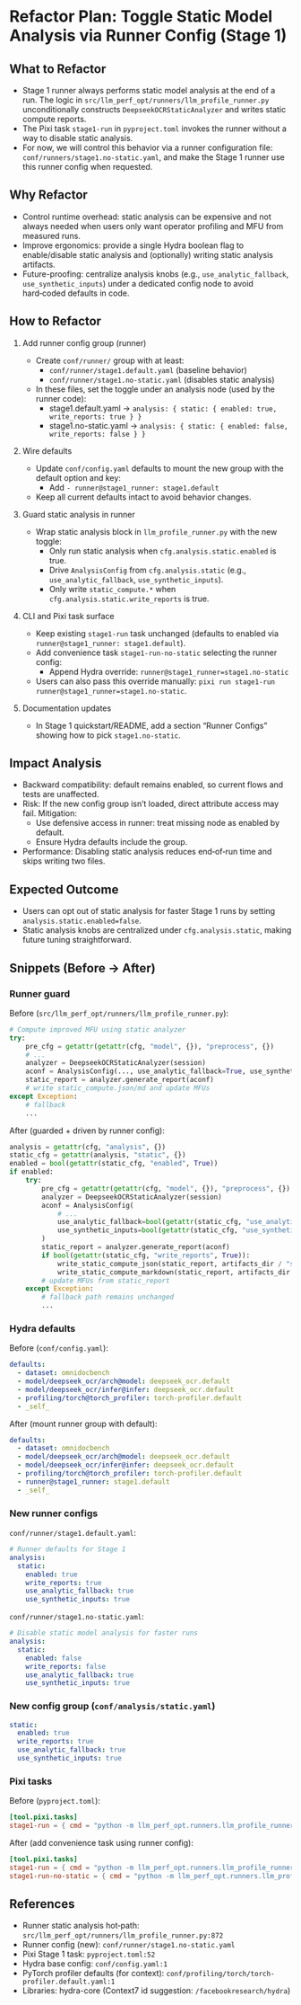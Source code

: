 # Refactor Plan: Toggle Static Model Analysis via Runner Config (Stage 1)

## What to Refactor
- Stage 1 runner always performs static model analysis at the end of a run. The logic in `src/llm_perf_opt/runners/llm_profile_runner.py` unconditionally constructs `DeepseekOCRStaticAnalyzer` and writes static compute reports.
- The Pixi task `stage1-run` in `pyproject.toml` invokes the runner without a way to disable static analysis.
- For now, we will control this behavior via a runner configuration file: `conf/runners/stage1.no-static.yaml`, and make the Stage 1 runner use this runner config when requested.

## Why Refactor
- Control runtime overhead: static analysis can be expensive and not always needed when users only want operator profiling and MFU from measured runs.
- Improve ergonomics: provide a single Hydra boolean flag to enable/disable static analysis and (optionally) writing static analysis artifacts.
- Future-proofing: centralize analysis knobs (e.g., `use_analytic_fallback`, `use_synthetic_inputs`) under a dedicated config node to avoid hard‑coded defaults in code.

## How to Refactor
1. Add runner config group (runner)
   - Create `conf/runner/` group with at least:
     - `conf/runner/stage1.default.yaml` (baseline behavior)
     - `conf/runner/stage1.no-static.yaml` (disables static analysis)
   - In these files, set the toggle under an analysis node (used by the runner code):
     - stage1.default.yaml → `analysis: { static: { enabled: true, write_reports: true } }`
     - stage1.no-static.yaml → `analysis: { static: { enabled: false, write_reports: false } }`

2. Wire defaults
   - Update `conf/config.yaml` defaults to mount the new group with the default option and key:
     - Add `- runner@stage1_runner: stage1.default`
   - Keep all current defaults intact to avoid behavior changes.

3. Guard static analysis in runner
   - Wrap static analysis block in `llm_profile_runner.py` with the new toggle:
     - Only run static analysis when `cfg.analysis.static.enabled` is true.
     - Drive `AnalysisConfig` from `cfg.analysis.static` (e.g., `use_analytic_fallback`, `use_synthetic_inputs`).
     - Only write `static_compute.*` when `cfg.analysis.static.write_reports` is true.

4. CLI and Pixi task surface
   - Keep existing `stage1-run` task unchanged (defaults to enabled via `runner@stage1_runner: stage1.default`).
   - Add convenience task `stage1-run-no-static` selecting the runner config:
     - Append Hydra override: `runner@stage1_runner=stage1.no-static`
   - Users can also pass this override manually: `pixi run stage1-run runner@stage1_runner=stage1.no-static`.

5. Documentation updates
   - In Stage 1 quickstart/README, add a section “Runner Configs” showing how to pick `stage1.no-static`.

## Impact Analysis
- Backward compatibility: default remains enabled, so current flows and tests are unaffected.
- Risk: If the new config group isn’t loaded, direct attribute access may fail. Mitigation:
  - Use defensive access in runner: treat missing node as enabled by default.
  - Ensure Hydra defaults include the group.
- Performance: Disabling static analysis reduces end‑of‑run time and skips writing two files.

## Expected Outcome
- Users can opt out of static analysis for faster Stage 1 runs by setting `analysis.static.enabled=false`.
- Static analysis knobs are centralized under `cfg.analysis.static`, making future tuning straightforward.

## Snippets (Before → After)

### Runner guard
Before (`src/llm_perf_opt/runners/llm_profile_runner.py`):
```python
# Compute improved MFU using static analyzer
try:
    pre_cfg = getattr(getattr(cfg, "model", {}), "preprocess", {})
    # ...
    analyzer = DeepseekOCRStaticAnalyzer(session)
    aconf = AnalysisConfig(..., use_analytic_fallback=True, use_synthetic_inputs=True)
    static_report = analyzer.generate_report(aconf)
    # write static_compute.json/md and update MFUs
except Exception:
    # fallback
    ...
```

After (guarded + driven by runner config):
```python
analysis = getattr(cfg, "analysis", {})
static_cfg = getattr(analysis, "static", {})
enabled = bool(getattr(static_cfg, "enabled", True))
if enabled:
    try:
        pre_cfg = getattr(getattr(cfg, "model", {}), "preprocess", {})
        analyzer = DeepseekOCRStaticAnalyzer(session)
        aconf = AnalysisConfig(
            # ...
            use_analytic_fallback=bool(getattr(static_cfg, "use_analytic_fallback", True)),
            use_synthetic_inputs=bool(getattr(static_cfg, "use_synthetic_inputs", True)),
        )
        static_report = analyzer.generate_report(aconf)
        if bool(getattr(static_cfg, "write_reports", True)):
            write_static_compute_json(static_report, artifacts_dir / "static_compute.json")
            write_static_compute_markdown(static_report, artifacts_dir / "static_compute.md")
        # update MFUs from static_report
    except Exception:
        # fallback path remains unchanged
        ...
```

### Hydra defaults
Before (`conf/config.yaml`):
```yaml
defaults:
  - dataset: omnidocbench
  - model/deepseek_ocr/arch@model: deepseek_ocr.default
  - model/deepseek_ocr/infer@infer: deepseek_ocr.default
  - profiling/torch@torch_profiler: torch-profiler.default
  - _self_
```

After (mount runner group with default):
```yaml
defaults:
  - dataset: omnidocbench
  - model/deepseek_ocr/arch@model: deepseek_ocr.default
  - model/deepseek_ocr/infer@infer: deepseek_ocr.default
  - profiling/torch@torch_profiler: torch-profiler.default
  - runner@stage1_runner: stage1.default
  - _self_
```

### New runner configs
`conf/runner/stage1.default.yaml`:
```yaml
# Runner defaults for Stage 1
analysis:
  static:
    enabled: true
    write_reports: true
    use_analytic_fallback: true
    use_synthetic_inputs: true
```

`conf/runner/stage1.no-static.yaml`:
```yaml
# Disable static model analysis for faster runs
analysis:
  static:
    enabled: false
    write_reports: false
    use_analytic_fallback: true
    use_synthetic_inputs: true
```

### New config group (`conf/analysis/static.yaml`)
```yaml
static:
  enabled: true
  write_reports: true
  use_analytic_fallback: true
  use_synthetic_inputs: true
```

### Pixi tasks
Before (`pyproject.toml`):
```toml
[tool.pixi.tasks]
stage1-run = { cmd = "python -m llm_perf_opt.runners.llm_profile_runner ... 'torch_profiler.activities=[cpu,cuda]'" }
```

After (add convenience task using runner config):
```toml
[tool.pixi.tasks]
stage1-run = { cmd = "python -m llm_perf_opt.runners.llm_profile_runner ... 'torch_profiler.activities=[cpu,cuda]'" }
stage1-run-no-static = { cmd = "python -m llm_perf_opt.runners.llm_profile_runner ... 'torch_profiler.activities=[cpu,cuda]' runner@stage1_runner=stage1.no-static" }
```

## References
- Runner static analysis hot‑path: `src/llm_perf_opt/runners/llm_profile_runner.py:872`
- Runner config (new): `conf/runner/stage1.no-static.yaml`
- Pixi Stage 1 task: `pyproject.toml:52`
- Hydra base config: `conf/config.yaml:1`
- PyTorch profiler defaults (for context): `conf/profiling/torch/torch-profiler.default.yaml:1`
- Libraries: hydra-core (Context7 id suggestion: `/facebookresearch/hydra`)

